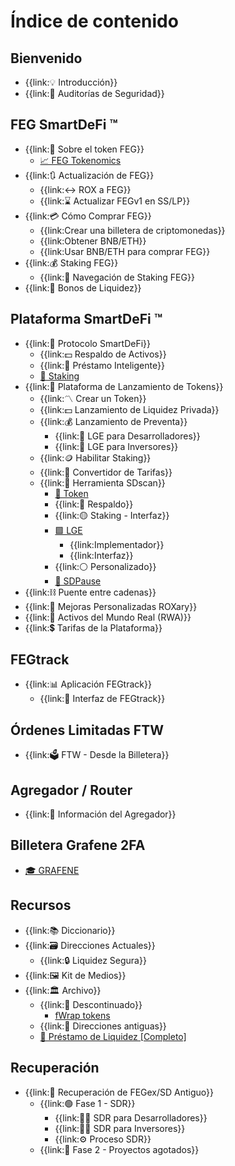 # Índice de contenido

## Bienvenido

* {{link:💡 Introducción}}
* {{link:🔐 Auditorías de Seguridad}}

## FEG SmartDeFi ™

* {{link:🙊 Sobre el token FEG}}
  * [📈 FEG Tokenomics](feg-smartdefi-tm/about-feg-token/feg-tokenomics.md)
* {{link:🔃 Actualización de FEG}}
  * {{link:↔️ ROX a FEG}}
  * {{link:⌛ Actualizar FEGv1 en SS/LP}}
* {{link:💳 Cómo Comprar FEG}}
  * {{link:Crear una billetera de criptomonedas}}
  * {{link:Obtener BNB/ETH}}
  * {{link:Usar BNB/ETH para comprar FEG}}
* {{link:💰 Staking FEG}}
  * {{link:🔀 Navegación de Staking FEG}}
* {{link:💸 Bonos de Liquidez}}

## Plataforma SmartDeFi ™

* {{link:🌟 Protocolo SmartDeFi}}
  * {{link:💵 Respaldo de Activos}}
  * {{link:🏦 Préstamo Inteligente}}
  * [🎁 Staking](smartdefi-tm-platform/smartdefi-protocol/staking.md)
* {{link:🚀 Plataforma de Lanzamiento de Tokens}}
  * {{link:〽️ Crear un Token}}
  * {{link:💵 Lanzamiento de Liquidez Privada}}
  * {{link:💰 Lanzamiento de Preventa}}
    * {{link:👤 LGE para Desarrolladores}}
    * {{link:👥 LGE para Inversores}}
  * {{link:🪙 Habilitar Staking}}
  * {{link:💸 Convertidor de Tarifas}}
  * {{link:📖 Herramienta SDscan}}
    * [🔶 Token](smartdefi-tm-platform/token-launchpad/sdscan-tool/token.md)
    * {{link:🔷 Respaldo}}
    * {{link:🟡 Staking - Interfaz}}
    * [🟪 LGE](smartdefi-tm-platform/token-launchpad/sdscan-tool/lge/README.md)
      * {{link:Implementador}}
      * {{link:Interfaz}}
    * {{link:⚪ Personalizado}}
    * [🔐 SDPause](smartdefi-tm-platform/token-launchpad/sdscan-tool/sdpause.md)
* {{link:⛓️ Puente entre cadenas}}
* {{link:📜 Mejoras Personalizadas ROXary}}
* {{link:📝 Activos del Mundo Real (RWA)}}
* {{link:💲 Tarifas de la Plataforma}}

## FEGtrack

* {{link:📊 Aplicación FEGtrack}}
  * {{link:📲 Interfaz de FEGtrack}}

## Órdenes Limitadas FTW <a href="#ftw" id="ftw"></a>

* {{link:🗳️ FTW - Desde la Billetera}}

## Agregador / Router <a href="#aggregator" id="aggregator"></a>

* {{link:🔄 Información del Agregador}}

## Billetera Grafene 2FA <a href="#grafene" id="grafene"></a>

* [🎓 GRAFENE](grafene/grafene.md)

## Recursos

* {{link:📚 Diccionario}}
* {{link:🗃️ Direcciones Actuales}}
  * {{link:🔒 Liquidez Segura}}
* {{link:🖼️ Kit de Medios}}
* {{link:🏛️ Archivo}}
  * {{link:📖 Descontinuado}}
    * [fWrap tokens](resources/archive/discontinued/fwrap-tokens.md)
  * {{link:📄 Direcciones antiguas}}
  * [💼 Préstamo de Liquidez \[Completo\]](resources/archive/liquidity-loan-completed.md)

## Recuperación

* {{link:💸 Recuperación de FEGex/SD Antiguo}}
  * {{link:🟢 Fase 1 - SDR}}
    * {{link:👩‍💻 SDR para Desarrolladores}}
    * {{link:👩‍🏫 SDR para Inversores}}
    * {{link:⚙️ Proceso SDR}}
  * {{link:🔴 Fase 2 - Proyectos agotados}}
